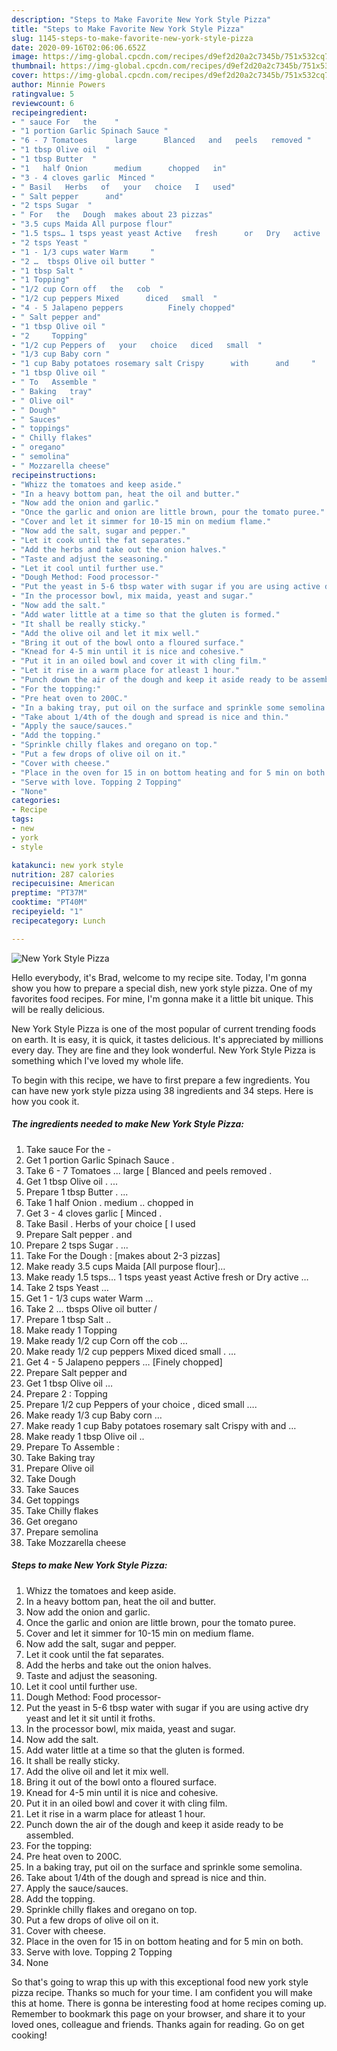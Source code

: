 ```yaml
---
description: "Steps to Make Favorite New York Style Pizza"
title: "Steps to Make Favorite New York Style Pizza"
slug: 1145-steps-to-make-favorite-new-york-style-pizza
date: 2020-09-16T02:06:06.652Z
image: https://img-global.cpcdn.com/recipes/d9ef2d20a2c7345b/751x532cq70/new-york-style-pizza-recipe-main-photo.jpg
thumbnail: https://img-global.cpcdn.com/recipes/d9ef2d20a2c7345b/751x532cq70/new-york-style-pizza-recipe-main-photo.jpg
cover: https://img-global.cpcdn.com/recipes/d9ef2d20a2c7345b/751x532cq70/new-york-style-pizza-recipe-main-photo.jpg
author: Minnie Powers
ratingvalue: 5
reviewcount: 6
recipeingredient:
- " sauce For   the    "
- "1 portion Garlic Spinach Sauce "
- "6 - 7 Tomatoes      large      Blanced   and   peels   removed "
- "1 tbsp Olive oil  "
- "1 tbsp Butter  "
- "1   half Onion      medium      chopped   in"
- "3 - 4 cloves garlic  Minced "
- " Basil   Herbs   of   your   choice   I   used"
- " Salt pepper      and"
- "2 tsps Sugar  "
- " For   the   Dough  makes about 23 pizzas"
- "3.5 cups Maida All purpose flour"
- "1.5 tsps… 1 tsps yeast yeast Active   fresh      or   Dry   active     "
- "2 tsps Yeast "
- "1 - 1/3 cups water Warm     "
- "2 …  tbsps Olive oil butter "
- "1 tbsp Salt "
- "1 Topping"
- "1/2 cup Corn off   the   cob  "
- "1/2 cup peppers Mixed      diced   small  "
- "4 - 5 Jalapeno peppers          Finely chopped"
- " Salt pepper and"
- "1 tbsp Olive oil "
- "2     Topping"
- "1/2 cup Peppers of   your   choice   diced   small  "
- "1/3 cup Baby corn "
- "1 cup Baby potatoes rosemary salt Crispy      with      and     "
- "1 tbsp Olive oil "
- " To   Assemble "
- " Baking   tray"
- " Olive oil"
- " Dough"
- " Sauces"
- " toppings"
- " Chilly flakes"
- " oregano"
- " semolina"
- " Mozzarella cheese"
recipeinstructions:
- "Whizz the tomatoes and keep aside."
- "In a heavy bottom pan, heat the oil and butter."
- "Now add the onion and garlic."
- "Once the garlic and onion are little brown, pour the tomato puree."
- "Cover and let it simmer for 10-15 min on medium flame."
- "Now add the salt, sugar and pepper."
- "Let it cook until the fat separates."
- "Add the herbs and take out the onion halves."
- "Taste and adjust the seasoning."
- "Let it cool until further use."
- "Dough Method: Food processor-"
- "Put the yeast in 5-6 tbsp water with sugar if you are using active dry yeast and let it sit until it froths."
- "In the processor bowl, mix maida, yeast and sugar."
- "Now add the salt."
- "Add water little at a time so that the gluten is formed."
- "It shall be really sticky."
- "Add the olive oil and let it mix well."
- "Bring it out of the bowl onto a floured surface."
- "Knead for 4-5 min until it is nice and cohesive."
- "Put it in an oiled bowl and cover it with cling film."
- "Let it rise in a warm place for atleast 1 hour."
- "Punch down the air of the dough and keep it aside ready to be assembled."
- "For the topping:"
- "Pre heat oven to 200C."
- "In a baking tray, put oil on the surface and sprinkle some semolina."
- "Take about 1/4th of the dough and spread is nice and thin."
- "Apply the sauce/sauces."
- "Add the topping."
- "Sprinkle chilly flakes and oregano on top."
- "Put a few drops of olive oil on it."
- "Cover with cheese."
- "Place in the oven for 15 in on bottom heating and for 5 min on both."
- "Serve with love. Topping 2 Topping"
- "None"
categories:
- Recipe
tags:
- new
- york
- style

katakunci: new york style 
nutrition: 287 calories
recipecuisine: American
preptime: "PT37M"
cooktime: "PT40M"
recipeyield: "1"
recipecategory: Lunch

---
```



![New York Style Pizza](https://img-global.cpcdn.com/recipes/d9ef2d20a2c7345b/751x532cq70/new-york-style-pizza-recipe-main-photo.jpg)

Hello everybody, it's Brad, welcome to my recipe site. Today, I'm gonna show you how to prepare a special dish, new york style pizza. One of my favorites food recipes. For mine, I'm gonna make it a little bit unique. This will be really delicious.

New York Style Pizza is one of the most popular of current trending foods on earth. It is easy, it is quick, it tastes delicious. It's appreciated by millions every day. They are fine and they look wonderful. New York Style Pizza is something which I've loved my whole life.




To begin with this recipe, we have to first prepare a few ingredients. You can have new york style pizza using 38 ingredients and 34 steps. Here is how you cook it.

<!--inarticleads1-->

##### The ingredients needed to make New York Style Pizza:

1. Take  sauce For   the    -
1. Get 1 portion Garlic Spinach Sauce .
1. Take 6 - 7 Tomatoes ...     large     [ Blanced   and   peels   removed .
1. Get 1 tbsp Olive oil . ...
1. Prepare 1 tbsp Butter . ...
1. Take 1   half Onion .     medium ..     chopped   in
1. Get 3 - 4 cloves garlic [ Minced .
1. Take  Basil .  Herbs   of   your   choice  [ I   used
1. Prepare  Salt pepper .     and
1. Prepare 2 tsps Sugar . ...
1. Take  For   the   Dough : [makes about 2-3 pizzas]
1. Make ready 3.5 cups Maida [All purpose flour]…
1. Make ready 1.5 tsps… 1 tsps yeast yeast Active   fresh      or   Dry   active     …
1. Take 2 tsps Yeast …
1. Get 1 - 1/3 cups water Warm     …
1. Take 2 …  tbsps Olive oil butter /
1. Prepare 1 tbsp Salt ..
1. Make ready 1 Topping
1. Make ready 1/2 cup Corn off   the   cob  …
1. Make ready 1/2 cup peppers Mixed      diced   small . …
1. Get 4 - 5 Jalapeno peppers …         [Finely chopped]
1. Prepare  Salt pepper and
1. Get 1 tbsp Olive oil …
1. Prepare 2 :    Topping
1. Prepare 1/2 cup Peppers of   your   choice ,  diced   small  ….
1. Make ready 1/3 cup Baby corn …
1. Make ready 1 cup Baby potatoes rosemary salt Crispy      with      and     …
1. Make ready 1 tbsp Olive oil ..
1. Prepare  To   Assemble :
1. Take  Baking   tray
1. Prepare  Olive oil
1. Take  Dough
1. Take  Sauces
1. Get  toppings
1. Take  Chilly flakes
1. Get  oregano
1. Prepare  semolina
1. Take  Mozzarella cheese




<!--inarticleads2-->

##### Steps to make New York Style Pizza:

1. Whizz the tomatoes and keep aside.
1. In a heavy bottom pan, heat the oil and butter.
1. Now add the onion and garlic.
1. Once the garlic and onion are little brown, pour the tomato puree.
1. Cover and let it simmer for 10-15 min on medium flame.
1. Now add the salt, sugar and pepper.
1. Let it cook until the fat separates.
1. Add the herbs and take out the onion halves.
1. Taste and adjust the seasoning.
1. Let it cool until further use.
1. Dough Method: Food processor-
1. Put the yeast in 5-6 tbsp water with sugar if you are using active dry yeast and let it sit until it froths.
1. In the processor bowl, mix maida, yeast and sugar.
1. Now add the salt.
1. Add water little at a time so that the gluten is formed.
1. It shall be really sticky.
1. Add the olive oil and let it mix well.
1. Bring it out of the bowl onto a floured surface.
1. Knead for 4-5 min until it is nice and cohesive.
1. Put it in an oiled bowl and cover it with cling film.
1. Let it rise in a warm place for atleast 1 hour.
1. Punch down the air of the dough and keep it aside ready to be assembled.
1. For the topping:
1. Pre heat oven to 200C.
1. In a baking tray, put oil on the surface and sprinkle some semolina.
1. Take about 1/4th of the dough and spread is nice and thin.
1. Apply the sauce/sauces.
1. Add the topping.
1. Sprinkle chilly flakes and oregano on top.
1. Put a few drops of olive oil on it.
1. Cover with cheese.
1. Place in the oven for 15 in on bottom heating and for 5 min on both.
1. Serve with love. Topping 2 Topping
1. None




So that's going to wrap this up with this exceptional food new york style pizza recipe. Thanks so much for your time. I am confident you will make this at home. There is gonna be interesting food at home recipes coming up. Remember to bookmark this page on your browser, and share it to your loved ones, colleague and friends. Thanks again for reading. Go on get cooking!
